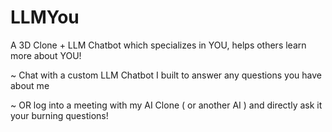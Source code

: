 # LLMYou
A 3D Clone + LLM Chatbot which specializes in YOU, helps others learn more about YOU!

~ Chat with a custom LLM Chatbot I built to answer any questions you have about me 

~ OR log into a meeting with my AI Clone ( or another AI ) and directly ask it your burning questions!

